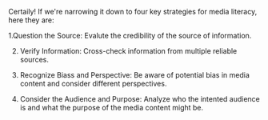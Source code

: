 Certaily! If we're narrowing it down to four key strategies for media literacy, here they are:

1.Question the Source:
  Evalute the credibility of the source of information.

2. Verify Information:
   Cross-check information from multiple reliable sources.

3. Recognize Biass and Perspective:
   Be aware of potential bias in media content and consider different perspectives.

4. Consider the Audience and Purpose:
   Analyze who the intented audience is and what the purpose of the media content might be.
